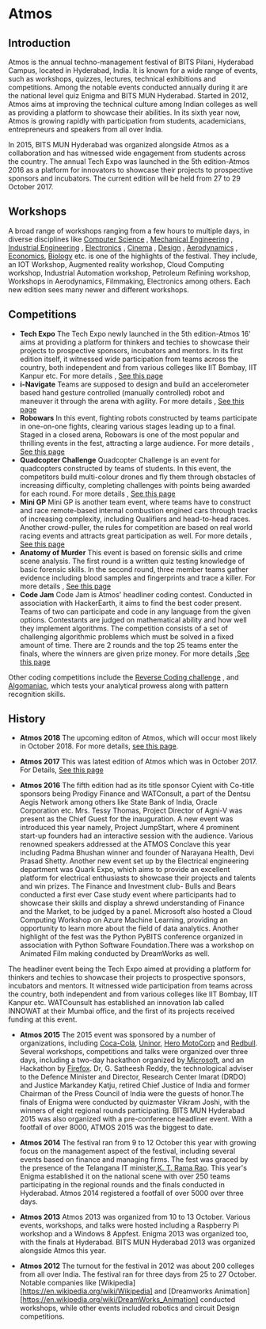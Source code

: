 <!-- TITLE: Atmos -->
<!-- SUBTITLE: Introduction to Atmos -->
# Atmos
## Introduction
Atmos is the annual techno-management festival of BITS Pilani, Hyderabad Campus, located in Hyderabad, India. It is known for a wide range of events, such as workshops, quizzes, lectures, technical exhibitions and competitions. Among the notable events conducted annually during it are the national level quiz Enigma and BITS MUN Hyderabad. Started in 2012, Atmos aims at improving the technical culture among Indian colleges as well as providing a platform to showcase their abilities. In its sixth year now, Atmos is growing rapidly with participation from students, academicians, entrepreneurs and speakers from all over India.

In 2015, BITS MUN Hyderabad was organized alongside Atmos as a collaboration and has witnessed wide engagement from students across the country. The annual Tech Expo was launched in the 5th edition-Atmos 2016 as a platform for innovators to showcase their projects to prospective sponsors and incubators. The current edition will be held from 27 to 29 October 2017.

## Workshops 
A broad range of workshops ranging from a few hours to multiple days, in diverse disciplines like  [Computer Science][1] , [Mechanical Engineering][2] , [Industrial Engineering][3] , [ Electronics][4] , [Cinema][5] , [Design][6] , [Aerodynamics][7] , [Economics][8 ], [Biology][9] etc. is one of the highlights of the festival. They include, an IOT Workshop, Augmented reality workshop, Cloud Computing workshop, Industrial Automation workshop, Petroleum Refining workshop, Workshops in Aerodynamics, Filmmaking, Electronics among others. Each new edition sees many newer and different workshops.

[1]: https://en.wikipedia.org/wiki/Computer_science
[2]: https://en.wikipedia.org/wiki/Mechanical_engineering
[3]: https://en.wikipedia.org/wiki/Industrial_engineering
[4]: https://en.wikipedia.org/wiki/Electronics
[5]: https://en.wikipedia.org/wiki/Filmmaking
[6]: https://en.wikipedia.org/wiki/Design
[7]: https://en.wikipedia.org/wiki/Aerodynamics
[8]: https://en.wikipedia.org/wiki/Economics
[9]: https://en.wikipedia.org/wiki/Biology

## Competitions 
- **Tech Expo**
	The Tech Expo newly launched in the 5th edition-Atmos 16' aims at providing a platform for thinkers and techies to showcase their projects to prospective sponsors, incubators and mentors. In its first edition itself, it witnessed wide participation from teams across the country, both independent and from various colleges like IIT Bombay, IIT Kanpur etc.
	For more details , [See this page](/fests/atmos/Tech_Expo)
- **i-Navigate**
Teams are supposed to design and build an accelerometer based hand gesture controlled (manually controlled) robot and maneuver it through the arena with agility.
For more details , [See this page](/fests/atmos/i-navigate)
- **Robowars**
In this event, fighting robots constructed by teams participate in one-on-one fights, clearing various stages leading up to a final. Staged in a closed arena, Robowars is one of the most popular and thrilling events in the fest, attracting a large audience. For more details , [See this page](/fests/atmos/Robowars)
- **Quadcopter Challenge**
Quadcopter Challenge is an event for quadcopters constructed by teams of students. In this event, the competitors build multi-colour drones and fly them through obstacles of increasing difficulty, completing challenges with points being awarded for each round. For more details , [See this page](/fests/atmos/QC)
- **Mini GP**
Mini GP is another team event, where teams have to construct and race remote-based internal combustion engined cars through tracks of increasing complexity, including Qualifiers and head-to-head races. Another crowd-puller, the rules for competition are based on real world racing events and attracts great participation as well. For more details , [See this page](/fests/atmos/MiniGP)
- **Anatomy of Murder**
This event is based on forensic skills and crime scene analysis. The first round is a written quiz testing knowledge of basic forensic skills. In the second round, three member teams gather evidence including blood samples and fingerprints and trace a killer. For more details , [See this page](/fests/atmos/AOM)
- **Code Jam**
Code Jam is Atmos' headliner coding contest. Conducted in association with HackerEarth, it aims to find the best coder present. Teams of two can participate and code in any language from the given options. Contestants are judged on mathematical ability and how well they implement algorithms. The competition consists of a set of challenging algorithmic problems which must be solved in a fixed amount of time. There are 2 rounds and the top 25 teams enter the finals, where the winners are given prize money. For more details ,[See this page](/fests/atmos/Code_jam)

Other coding competitions include the [Reverse Coding challenge][10] , and [Algomaniac][11], which tests your analytical prowess along with pattern recognition skills.

[10]: [/fests/atmos/ReverseCoding]
[11]: [/fests/atmos/Algomaniac]

## History


- **Atmos 2018**
The upcoming editon of Atmos, which will occur most likely in October 2018. For more details, [see this page](/fests/atmos/2018).

 - **Atmos 2017**
This was latest edition of Atmos which was in October 2017. For Details, [See this page](/fests/atmos/2017)

 - **Atmos 2016**
 The fifth edition had as its title sponsor Cyient with Co-title sponsors being Prodigy Finance and WATConsult, a part of the Dentsu Aegis Network among others like State Bank of India, Oracle Corporation etc. Mrs. Tessy Thomas, Project Director of Agni-V was present as the Chief Guest for the inauguration. A new event was introduced this year namely, Project JumpStart, where 4 prominent start-up founders had an interactive session with the audience. Various renowned speakers addressed at the ATMOS Conclave this year including Padma Bhushan winner and founder of Narayana Health, Devi Prasad Shetty. Another new event set up by the Electrical engineering department was Quark Expo, which aims to provide an excellent platform for electrical enthusiasts to showcase their projects and talents and win prizes. The Finance and Investment club- Bulls and Bears conducted a first ever Case study event where participants had to showcase their skills and display a shrewd understanding of Finance and the Market, to be judged by a panel. Microsoft also hosted a Cloud Computing Workshop on Azure Machine Learning, providing an opportunity to learn more about the field of data analytics. Another highlight of the fest was the Python PyBITS conference organized in association with Python Software Foundation.There was a workshop on Animated Film making conducted by DreamWorks as well.

The headliner event being the Tech Expo aimed at providing a platform for thinkers and techies to showcase their projects to prospective sponsors, incubators and mentors. It witnessed wide participation from teams across the country, both independent and from various colleges like IIT Bombay, IIT Kanpur etc. WATCounsult has established an innovation lab called INNOWAT at their Mumbai office, and the first of its projects received funding at this event.

 - **Atmos 2015**
 The 2015 event was sponsored by a number of organizations, including [Coca-Cola](https://en.wikipedia.org/wiki/Coca-Cola), [Uninor](https://en.wikipedia.org/wiki/Telenor_India), [Hero MotoCorp](https://en.wikipedia.org/wiki/Hero_MotoCorp) and [Redbull](https://en.wikipedia.org/wiki/Red_Bull). Several workshops, competitions and talks were organized over three days, including a two-day hackathon organized by[ Microsoft](https://en.wikipedia.org/wiki/Microsoft), and an Hackathon by [Firefox](https://en.wikipedia.org/wiki/Firefox_OS). Dr, G. Satheesh Reddy, the technological adviser to the Defence Minister and Director, Research Center Imarat (DRDO) and Justice Markandey Katju, retired Chief Justice of India and former Chairman of the Press Council of India were the guests of honor.The finals of Enigma were conducted by quizmaster Vikram Joshi, with the winners of eight regional rounds participating. BITS MUN Hyderabad 2015 was also organized with a pre-conference headliner event. With a footfall of over 8000, ATMOS 2015 was the biggest to date.

 - **Atmos 2014**
 The festival ran from 9 to 12 October this year with growing focus on the management aspect of the festival, including several events based on finance and managing firms. The fest was graced by the presence of the Telangana IT minister,[K. T. Rama Rao](https://en.wikipedia.org/wiki/K._T._Rama_Rao). This year's Enigma established it on the national scene with over 250 teams participating in the regional rounds and the finals conducted in Hyderabad. Atmos 2014 registered a footfall of over 5000 over three days.

 - **Atmos 2013**
Atmos 2013 was organized from 10 to 13 October. Various events, workshops, and talks were hosted including a Raspberry Pi workshop and a Windows 8 Appfest. Enigma 2013 was organized too, with the finals at Hyderabad. BITS MUN Hyderabad 2013 was organized alongside Atmos this year.

 - **Atmos 2012**
 The turnout for the festival in 2012 was about 200 colleges from all over India. The festival ran for three days from 25 to 27 October. Notable companies like [Wikipedia][https://en.wikipedia.org/wiki/Wikipedia] and [Dreamworks Animation][https://en.wikipedia.org/wiki/DreamWorks_Animation] conducted workshops, while other events included robotics and circuit Design competitions.
